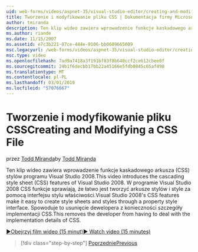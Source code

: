 ```yaml
---
uid: web-forms/videos/aspnet-35/visual-studio-editor/creating-and-modifying-a-css-file
title: Tworzenie i modyfikowanie pliku CSS | Dokumentacja firmy Microsoft
author: tmiranda
description: Ten klip wideo zawiera wprowadzenie funkcje kaskadowego arkusza (CSS) stylów programu Visual Studio 2008. W programie Visual Studio 2008 CSS funkcje ułatwiają tworzenie arkuszy stylów...
ms.author: riande
ms.date: 11/15/2007
ms.assetid: e7c3b221-87ce-444e-9106-bb0609665009
msc.legacyurl: /web-forms/videos/aspnet-35/visual-studio-editor/creating-and-modifying-a-css-file
msc.type: video
ms.openlocfilehash: 7ad9a7418a3f191bf83f8b640ccf2ce612cbee0f
ms.sourcegitcommit: 24b1f6decbb17bb22a45166e5fdb0845c65af498
ms.translationtype: MT
ms.contentlocale: pl-PL
ms.lasthandoff: 03/01/2019
ms.locfileid: "57076667"
---
```

<a name="creating-and-modifying-a-css-file"></a><span data-ttu-id="44ac0-104">Tworzenie i modyfikowanie pliku CSS</span><span class="sxs-lookup"><span data-stu-id="44ac0-104">Creating and Modifying a CSS File</span></span>
====================
<span data-ttu-id="44ac0-105">przez [Todd Miranda](https://github.com/tmiranda)</span><span class="sxs-lookup"><span data-stu-id="44ac0-105">by [Todd Miranda](https://github.com/tmiranda)</span></span>

<span data-ttu-id="44ac0-106">Ten klip wideo zawiera wprowadzenie funkcje kaskadowego arkusza (CSS) stylów programu Visual Studio 2008.</span><span class="sxs-lookup"><span data-stu-id="44ac0-106">This video introduces the cascading style sheet (CSS) features of Visual Studio 2008.</span></span> <span data-ttu-id="44ac0-107">W programie Visual Studio 2008 CSS funkcje sprawiają, że łatwo jest tworzyć arkusze stylów i style za pomocą interfejsu stylu właściwości.</span><span class="sxs-lookup"><span data-stu-id="44ac0-107">Visual Studio 2008's CSS features make it easy to create style sheets and styles through a property style interface.</span></span> <span data-ttu-id="44ac0-108">Spowoduje to usunięcie dewelopera z konieczności szczegóły implementacji CSS.</span><span class="sxs-lookup"><span data-stu-id="44ac0-108">This removes the developer from having to deal with the implementation details of CSS.</span></span>

[<span data-ttu-id="44ac0-109">&#9654;Obejrzyj film wideo (15 minut)</span><span class="sxs-lookup"><span data-stu-id="44ac0-109">&#9654; Watch video (15 minutes)</span></span>](https://channel9.msdn.com/Blogs/ASP-NET-Site-Videos/creating-and-modifying-a-css-file)

> [!div class="step-by-step"]
> [<span data-ttu-id="44ac0-110">Poprzednie</span><span class="sxs-lookup"><span data-stu-id="44ac0-110">Previous</span></span>](quick-tour-of-the-visual-studio-2008-integrated-development-environment.md)
